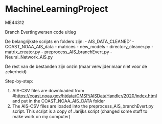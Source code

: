 # MachineLearningProject
ME44312

Branch EvertIngwersen code uitleg

De belangrijkste scripts en folders zijn:
    - AIS_DATA_CLEANED'
    - COAST_NOAA_AIS_data
    - matrices
    - new_models
    - directory_cleaner.py
    - matrix_creator.py
    - preprocess_AIS_branchEvert.py
    - Neural_Network_AIS.py

De rest van de bestanden zijn onzin (maar verwijder maar niet voor de zekerheid)

Step-by-step:

1) AIS-CSV files are downloaded from #https://coast.noaa.gov/htdata/CMSP/AISDataHandler/2020/index.html and put in the COAST_NOAA_AIS_DATA folder
2) The AIS-CSV files are loaded into the preprocess_AIS_branchEvert.py script. This script is a copy of Jarijks script (changed some stuff to make work on my computer)
